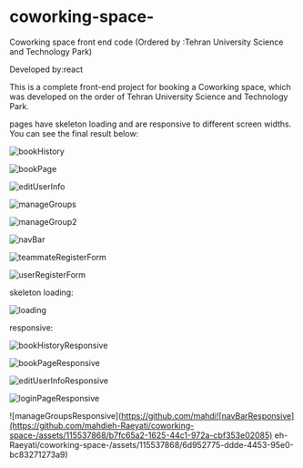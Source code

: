 # coworking-space-
Coworking space front end code (Ordered by :Tehran University Science and Technology Park)

Developed by:react

This is a complete front-end project for booking a Coworking space, which was developed on the order of Tehran University Science and Technology Park.

pages have skeleton loading and are responsive to different screen widths.
You can see the final result below:

![bookHistory](https://github.com/mahdieh-Raeyati/coworking-space-/assets/115537868/7f15a4cc-2c11-4726-aa2c-0f9ec7916142)

![bookPage](https://github.com/mahdieh-Raeyati/coworking-space-/assets/115537868/546d9ba9-b79d-4741-bdd0-58480ca64926)

![editUserInfo](https://github.com/mahdieh-Raeyati/coworking-space-/assets/115537868/99c4ef20-2d40-4fb9-a465-4de6482c97ff)

![manageGroups](https://github.com/mahdieh-Raeyati/coworking-space-/assets/115537868/b25dd0fb-da7d-4aa5-95d6-7186bfe341ed)

![manageGroup2](https://github.com/mahdieh-Raeyati/coworking-space-/assets/115537868/ca3306f6-472e-483e-b3de-8da9c08ced86)

![navBar](https://github.com/mahdieh-Raeyati/coworking-space-/assets/115537868/28a87d4d-fc53-4078-b677-f6f78b3651f2)

![teammateRegisterForm](https://github.com/mahdieh-Raeyati/coworking-space-/assets/115537868/fe1d262e-0313-4979-b20d-7db8cacfa5dd)

![userRegisterForm](https://github.com/mahdieh-Raeyati/coworking-space-/assets/115537868/f74fd857-f165-4a88-b566-3bed012835f0)

skeleton loading:

![loading](https://github.com/mahdieh-Raeyati/coworking-space-/assets/115537868/15f0dac6-45f5-44d1-b7fb-8fc4c21da846)

responsive:

![bookHistoryResponsive](https://github.com/mahdieh-Raeyati/coworking-space-/assets/115537868/958eb58d-6d85-4f75-aec1-1e6f90dec802)

![bookPageResponsive](https://github.com/mahdieh-Raeyati/coworking-space-/assets/115537868/7be2e9c1-4c5f-4ccb-8afa-6f14812fdd7e)

![editUserInfoResponsive](https://github.com/mahdieh-Raeyati/coworking-space-/assets/115537868/e28d2b7f-9248-4b97-8478-de35814a52a7)

![loginPageResponsive](https://github.com/mahdieh-Raeyati/coworking-space-/assets/115537868/60bc616d-07f7-471a-9471-459298f5b56d)

![manageGroupsResponsive](https://github.com/mahdi![navBarResponsive](https://github.com/mahdieh-Raeyati/coworking-space-/assets/115537868/b7fc65a2-1625-44c1-972a-cbf353e02085)
eh-Raeyati/coworking-space-/assets/115537868/6d952775-ddde-4453-95e0-bc83271273a9)
